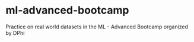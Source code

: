 # ml-advanced-bootcamp

Practice on real world datasets in the ML - Advanced Bootcamp organized by DPhi
